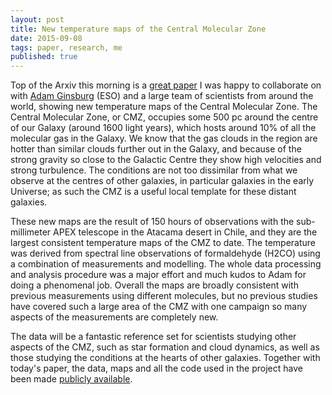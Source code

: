 ```yaml
---
layout: post
title: New temperature maps of the Central Molecular Zone
date: 2015-09-08
tags: paper, research, me
published: true
---
```


Top of the Arxiv this morning is a [great paper](http://arxiv.org/abs/1509.01583) I was happy to collaborate on with [Adam Ginsburg](http://www.twitter.com/keflavich) (ESO) and a large team of scientists from around the world, showing new temperature maps of the Central Molecular Zone. The Central Molecular Zone, or CMZ, occupies some 500 pc around the centre of our Galaxy (around 1600 light years), which hosts around 10% of all the molecular gas in the Galaxy. We know that the gas clouds in the region are hotter than similar clouds further out in the Galaxy, and because of the strong gravity so close to the Galactic Centre they show high velocities and strong turbulence. The conditions are not too dissimilar from what we observe at the centres of other galaxies, in particular galaxies in the early Universe; as such the CMZ is a useful local template for these distant galaxies.

These new maps are the result of 150 hours of observations with the sub-millimeter APEX telescope in the Atacama desert in Chile, and they are the largest consistent temperature maps of the CMZ to date. The temperature was derived from spectral line observations of formaldehyde (H2CO) using a combination of measurements and modelling. The whole data processing and analysis procedure was a major effort and much kudos to Adam for doing a phenomenal job. Overall the maps are broadly consistent with previous measurements using different molecules, but no previous studies have covered such a large area of the CMZ with one campaign so many aspects of the measurements are completely new.

The data will be a fantastic reference set for scientists studying other aspects of the CMZ, such as star formation and cloud dynamics, as well as those studying the conditions at the hearts of other galaxies. Together with today's paper, the data, maps and all the code used in the project have been made [publicly available](https://www.github.com/adamginsburg/APEX_CMZ_H2CO).